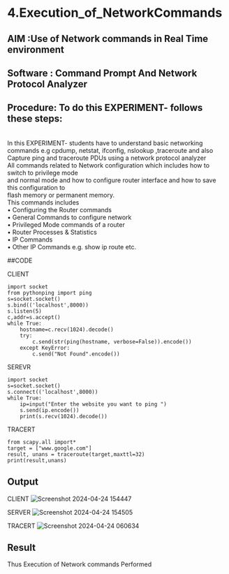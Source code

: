 # 4.Execution_of_NetworkCommands
## AIM :Use of Network commands in Real Time environment
## Software : Command Prompt And Network Protocol Analyzer
## Procedure: To do this EXPERIMENT- follows these steps:
<BR>
In this EXPERIMENT- students have to understand basic networking commands e.g cpdump, netstat, ifconfig, nslookup ,traceroute and also Capture ping and traceroute PDUs using a network protocol analyzer 
<BR>
All commands related to Network configuration which includes how to switch to privilege mode
<BR>
and normal mode and how to configure router interface and how to save this configuration to
<BR>
flash memory or permanent memory.
<BR>
This commands includes
<BR>
• Configuring the Router commands
<BR>
• General Commands to configure network
<BR>
• Privileged Mode commands of a router 
<BR>
• Router Processes & Statistics
<BR>
• IP Commands
<BR>
• Other IP Commands e.g. show ip route etc.
<BR>

##CODE

CLIENT
```
import socket 
from pythonping import ping 
s=socket.socket() 
s.bind(('localhost',8000)) 
s.listen(5) 
c,addr=s.accept() 
while True: 
    hostname=c.recv(1024).decode() 
    try: 
        c.send(str(ping(hostname, verbose=False)).encode()) 
    except KeyError: 
        c.send("Not Found".encode())
```
SEREVR
```
import socket 
s=socket.socket() 
s.connect(('localhost',8000)) 
while True: 
    ip=input("Enter the website you want to ping ") 
    s.send(ip.encode()) 
    print(s.recv(1024).decode()) 
```
TRACERT
```
from scapy.all import* 
target = ["www.google.com"] 
result, unans = traceroute(target,maxttl=32) 
print(result,unans) 
```
## Output
CLIENT
![Screenshot 2024-04-24 154447](https://github.com/mades2112/4.Execution_of_NetworkCommends/assets/152461996/238c9283-2f77-4bc3-8c9a-e5e04812e49d)


SERVER
![Screenshot 2024-04-24 154505](https://github.com/mades2112/4.Execution_of_NetworkCommends/assets/152461996/4b7a9d02-cee4-4c56-827c-99255e872494)


TRACERT
![Screenshot 2024-04-24 060634](https://github.com/mades2112/4.Execution_of_NetworkCommends/assets/152461996/a1ee8b77-f64c-4f02-b376-5ae61da26a91)


## Result
Thus Execution of Network commands Performed 
